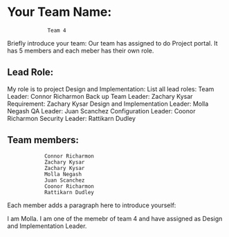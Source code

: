 # Your Team Name:
                 Team 4
Briefly introduce your team: 
                            Our team has assigned to do Project portal. It has 5 members and each meber has their own role.
## Lead Role: 
My role is to project Design and Implementation: 
List all lead roles:
                    Team Leader: Connor Richarmon
                    Back up Team Leader: Zachary Kysar
                    Requirement: Zachary Kysar
                    Design and Implementation Leader: Molla Negash
                    QA Leader: Juan Scanchez
                    Configuration Leader: Coonor Richarmon
                    Security Leader: Rattikarn Dudley  
## Team members:
                Connor Richarmon
                Zachary Kysar
                Zachary Kysar
                Molla Negash
                Juan Scanchez
                Coonor Richarmon
                Rattikarn Dudley
Each member adds a paragraph here to introduce yourself:

I am Molla. I am one of the memebr of team 4 and have assigned as Design and Implementation Leader.



